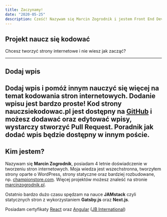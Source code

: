 ```yaml
---
title: Zaczynamy!
date: "2020-05-25"
description: Cześć! Nazywam się Marcin Zogrodnik i jestem Front End Developerem. Na tej stronie nauczysz się podstaw kodowania HTML, CSS oraz JavaScript.
---
```


## Projekt naucz się kodować
Chcesz tworzyć strony internetowe i nie wiesz jak zacząć?

---

## Dodaj wpis
Dodaj wpis i pomóż innym nauczyć się więcej na temat kodowania stron internetowych.
Dodanie wpisu jest bardzo proste! Kod strony **nauczsiekodowac.pl** jest dostępny na [GitHub](https://github.com/MZOG/nauczsiekodowac.pl) i możesz dodawać oraz edytować wpisy, wystarczy stworzyć **Pull Request**. Poradnik jak dodać wpis będzie dostępny w innym poście.
---

## Kim jestem?
Nazywam się **Marcin Zogrodnik**, posiadam 4 letnie doświadczenie w tworzeniu stron internetowych.
Moja wiedza jest wszechstronna, tworzyłem strony oparte o WordPress, strony statyczne oraz bardziej rozbudowane, np. [championstore.com](https://championstore.com). Więcej projektów możesz znaleść na stronie
[marcinzogrodnik.pl](https://marcinzogrodnik.pl).

Ostatnio bardzo dużo czasu spędzam na nauce **JAMstack** czyli statycznych stron z wykorzystaniem **Gatsby.js** oraz **Next.js**. 

Posiadam certyfikaty [React](https://marcinzogrodnik.pl/other/marcin-zogrodnik-react.pdf) oraz [Angular](https://marcinzogrodnik.pl/other/marcin-zogrodnik-angular.pdf) ([JB International](https://www.jbinternational.co.uk/))